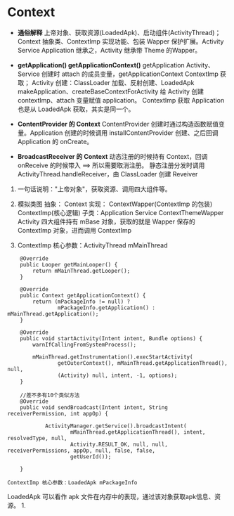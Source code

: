 
# Context
- **通俗解释**
  上帝对象、获取资源(LoadedApk)、启动组件(ActivityThread)；
  Context 抽象类、ContextImp 实现功能、包装 Wapper 保护扩展。Activity Service Application 继承之，Activity 继承带 Theme 的Wapper。

- **getApplication() getApplicationContext()**
  getApplication Activity、Service 创建时 attach 的成员变量，getApplicationContext ContextImp 获取；
  Activity 创建：ClassLoader 加载、反射创建、LoadedApk makeApplication、createBaseContextForActivity 给 Activity 创建 contextImp、attach 变量赋值 application。
  ContextImp 获取 Application 也是从 LoadedApk 获取，其实是同一个。

- **ContentProvider 的 Context**
  ContentProvider 创建时通过构造函数赋值变量。Application 创建的时候调用 installContentProvider 创建、之后回调 Application 的 onCreate。

- **BroadcastReceiver 的 Context**
  动态注册的时候持有 Context，回调 onReceive 的时候带入 ==> 所以需要取消注册。
  静态注册分发时调用 ActivityThread.handleReceiver，由 ClassLoader 创建 Reveiver 



1. 一句话说明："上帝对象"，获取资源、调用四大组件等。
2. 模拟类图
抽象：                   Context
实现： ContextWapper(ContextImp 的包装)       ContextImp(核心逻辑)
子类：Application Service  ContextThemeWapper
                            Activity
四大组件持有 mBase 对象，获取的就是 Wapper 保存的 ContextImp 对象，进而调用 ContextImp

1. ContextImp 核心参数：ActivityThread mMainThread
```
    @Override
    public Looper getMainLooper() {
        return mMainThread.getLooper();
    }

    @Override
    public Context getApplicationContext() {
        return (mPackageInfo != null) ?
                mPackageInfo.getApplication() : mMainThread.getApplication();
    }
    
    @Override
    public void startActivity(Intent intent, Bundle options) {
        warnIfCallingFromSystemProcess();

        mMainThread.getInstrumentation().execStartActivity(
                getOuterContext(), mMainThread.getApplicationThread(), null,
                (Activity) null, intent, -1, options);
    }
    
    //差不多有10个类似方法
    @Override
    public void sendBroadcast(Intent intent, String receiverPermission, int appOp) {

            ActivityManager.getService().broadcastIntent(
                    mMainThread.getApplicationThread(), intent, resolvedType, null,
                    Activity.RESULT_OK, null, null, receiverPermissions, appOp, null, false, false,
                    getUserId());

    }
```
    ContextImp 核心参数：LoadedApk mPackageInfo
LoadedApk 可以看作 apk 文件在内存中的表现，通过该对象获取apk信息、资源。
1. 